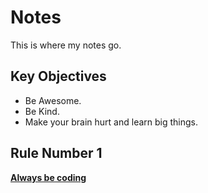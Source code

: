 # Notes
This is where my notes go.
## Key Objectives
- Be Awesome.
- Be Kind.
- Make your brain hurt and learn big things.

## Rule Number 1
**<a href="https://sekol.ninja/">Always be coding</a>**
